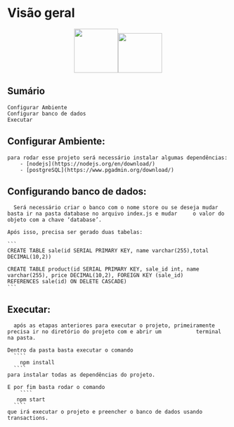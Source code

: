 # Visão geral
<p align="center">
<img src="https://fhsys.com.br/core-wordpress/wp-content/uploads/2017/06/postgresql-logo.png" height="100" width="100"><img src="https://upload.wikimedia.org/wikipedia/commons/thumb/d/d9/Node.js_logo.svg/1200px-Node.js_logo.svg.png" height="90" width="100">
</p>



## Sumário
	Configurar Ambiente
	Configurar banco de dados
	Executar

## Configurar Ambiente:
	para rodar esse projeto será necessário instalar algumas dependências:
		- [nodejs](https://nodejs.org/en/download/)
		- [postgreSQL](https://www.pgadmin.org/download/)
## Configurando banco de dados:
	  Será necessário criar o banco com o nome store ou se deseja mudar basta ir na pasta database no arquivo index.js e mudar     o valor do objeto com a chave ‘database’.

    Após isso, precisa ser gerado duas tabelas:
    
    ```
    CREATE TABLE sale(id SERIAL PRIMARY KEY, name varchar(255),total DECIMAL(10,2))

    CREATE TABLE product(id SERIAL PRIMARY KEY, sale_id int, name varchar(255), price DECIMAL(10,2), FOREIGN KEY (sale_id)       REFERENCES sale(id) ON DELETE CASCADE)
    ``` 


## Executar:
	  após as etapas anteriores para executar o projeto, primeiramente precisa ir no diretório do projeto com e abrir um           terminal na pasta.
    
    Dentro da pasta basta executar o comando 
      ````
	    npm install
      ````
    para instalar todas as dependências do projeto.

    E por fim basta rodar o comando 
	    ````
       npm start
      ````
    que irá executar o projeto e preencher o banco de dados usando transactions.
    
    



  


